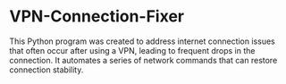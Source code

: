 # VPN-Connection-Fixer
This Python program was created to address internet connection issues that often occur after using a VPN, leading to frequent drops in the connection. It automates a series of network commands that can restore connection stability.
